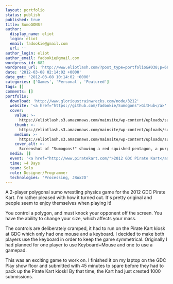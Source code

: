 ```yaml
---
layout: portfolio
status: publish
published: true
title: SumoGONS!
author:
  display_name: eliot
  login: eliot
  email: fadookie@gmail.com
  url: ''
author_login: eliot
author_email: fadookie@gmail.com
wordpress_id: 682
wordpress_url: 'http://www.eliotlash.com/?post_type=portfolio&#038;p=682'
date: '2012-03-08 02:14:02 +0000'
date_gmt: '2012-03-08 10:14:02 +0000'
categories: ['Games', 'Personal', 'Featured']
tags: []
comments: []
portfolio:
  download: 'http://www.glorioustrainwrecks.com/node/3212'
  website: '<a href="https://github.com/fadookie/Sumogons">GitHub</a>'
  cover:
    value: >-
      https://eliotlash.s3.amazonaws.com/mainsite/wp-content/uploads/sumogons.png
    thumb: >-
      https://eliotlash.s3.amazonaws.com/mainsite/wp-content/uploads/sumogons-e1339319781173-150x150.png
    medium: >-
      https://eliotlash.s3.amazonaws.com/mainsite/wp-content/uploads/sumogons-300x225.png
    cover_alt: >-
      Screenshot of "Sumogons!" showing a red squished pentagon, a purple diamond-shaped "peg", and a blue narrow triangle over a gray background.
  media: []
  event: '<a href="http://www.piratekart.com/">2012 GDC Pirate Kart</a>'
  time: ~4 Days
  team: Solo
  role: Designer/Programmer
  technologies: 'Processing, JBox2D'
---
```

<p>A 2-player polygonal sumo wrestling physics game for the 2012 GDC Pirate Kart. I'm rather pleased with how it turned out. It's pretty original and people seem to enjoy&nbsp;themselves&nbsp;when playing it!</p>
<p>You control a polygon, and must knock your opponent off the screen. You have the ability to change your size, which affects your mass.</p>
<p>The controls are deliberately cramped, it had to run on the Pirate Kart kiosk at GDC which only had one mouse and a keyboard. I decided to make both players use the keyboard in order to keep the game symmetrical. Originally I had planned for one player to use Keyboard+Mouse and one to use a gamepad.</p>
<p>This was an exciting game to work on. I finished it on my laptop on the GDC Play show floor and submitted with 45 minutes to spare before they had to pack up the Pirate Kart kiosk! By that time, the Kart had just crested 1000 submissions.</p>
